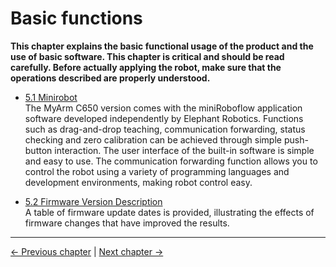 # Basic functions

**This chapter explains the basic functional usage of the product and the use of basic software. This chapter is critical and should be read carefully. Before actually applying the robot, make sure that the operations described are properly understood.**

- [5.1 Minirobot](5.1-Minirobot/README.md)  
The MyArm C650 version comes with the miniRoboflow application software developed independently by Elephant Robotics. Functions such as drag-and-drop teaching, communication forwarding, status checking and zero calibration can be achieved through simple push-button interaction. The user interface of the built-in software is simple and easy to use. The communication forwarding function allows you to control the robot using a variety of programming languages and development environments, making robot control easy.

<!-- - [5.2 Instructions for use of the software]()<br>
Information is being updated... -->

- [5.2 Firmware Version Description](5.3-FirmwareVersionDescription/README.md)  
A table of firmware update dates is provided, illustrating the effects of firmware changes that have improved the results.

---

[← Previous chapter](../../3-BasicSettings/4-FirstTimeInstallation/4-FirstTimeInstallation.md) | [Next chapter →](../6-SDKDevelopment/README.md)